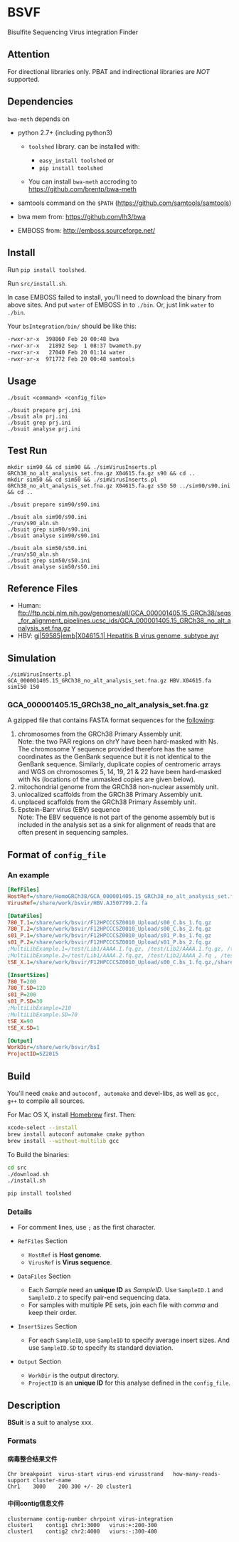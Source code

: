 # BSVF
Bisulfite Sequencing Virus integration Finder

## Attention

For directional libraries only. PBAT and indirectional libraries are _NOT_ supported.

## Dependencies

`bwa-meth` depends on 

 + python 2.7+ (including python3)
   - `toolshed` library. can be installed with: 
      * `easy_install toolshed` or
      * `pip install toolshed`

   - You can install `bwa-meth` accroding to https://github.com/brentp/bwa-meth

 + samtools command on the `$PATH` (https://github.com/samtools/samtools)

 + bwa mem from: https://github.com/lh3/bwa

 + EMBOSS from: http://emboss.sourceforge.net/

## Install

Run `pip install toolshed`.

Run `src/install.sh`.

In case EMBOSS failed to install, you'll need to download the binary from above sites. And put `water` of EMBOSS in to `./bin`. Or, just link `water` to `./bin`.

Your `bsIntegration/bin/` should be like this:
````bash
-rwxr-xr-x  398860 Feb 20 00:48 bwa
-rwxr-xr-x   21892 Sep  1 08:37 bwameth.py
-rwxr-xr-x   27040 Feb 20 01:14 water
-rwxr-xr-x  971772 Feb 20 00:48 samtools
````

## Usage

```
./bsuit <command> <config_file>

./bsuit prepare prj.ini
./bsuit aln prj.ini
./bsuit grep prj.ini
./bsuit analyse prj.ini
```

## Test Run

```
mkdir sim90 && cd sim90 && ./simVirusInserts.pl GRCh38_no_alt_analysis_set.fna.gz X04615.fa.gz s90 && cd ..
mkdir sim50 && cd sim50 && ./simVirusInserts.pl GRCh38_no_alt_analysis_set.fna.gz X04615.fa.gz s50 50 ../sim90/s90.ini && cd ..

./bsuit prepare sim90/s90.ini

./bsuit aln sim90/s90.ini
./run/s90_aln.sh
./bsuit grep sim90/s90.ini
./bsuit analyse sim90/s90.ini

./bsuit aln sim50/s50.ini
./run/s50_aln.sh
./bsuit grep sim50/s50.ini
./bsuit analyse sim50/s50.ini
```

## Reference Files

 * Human: <ftp://ftp.ncbi.nlm.nih.gov/genomes/all/GCA_000001405.15_GRCh38/seqs_for_alignment_pipelines.ucsc_ids/GCA_000001405.15_GRCh38_no_alt_analysis_set.fna.gz>
 * HBV: [gi|59585|emb|X04615.1| Hepatitis B virus genome, subtype ayr](http://www.ncbi.nlm.nih.gov/nuccore/X04615.1?report=GenBank)

## Simulation

    ./simVirusInserts.pl GCA_000001405.15_GRCh38_no_alt_analysis_set.fna.gz HBV.X04615.fa sim150 150

### GCA_000001405.15_GRCh38_no_alt_analysis_set.fna.gz

A gzipped file that contains FASTA format sequences for the [following](ftp://ftp.ncbi.nlm.nih.gov/genomes/all/GCA_000001405.15_GRCh38/seqs_for_alignment_pipelines.ucsc_ids/README_analysis_sets.txt):

1. chromosomes from the GRCh38 Primary Assembly unit.  
   Note: the two PAR regions on chrY have been hard-masked with Ns.   
   The chromosome Y sequence provided therefore has the same 
   coordinates as the GenBank sequence but it is not identical to the
   GenBank sequence. Similarly, duplicate copies of centromeric arrays
   and WGS on chromosomes 5, 14, 19, 21 & 22 have been hard-masked 
   with Ns (locations of the unmasked copies are given below). 
2. mitochondrial genome from the GRCh38 non-nuclear assembly unit.
3. unlocalized scaffolds from the GRCh38 Primary Assembly unit.
4. unplaced scaffolds from the GRCh38 Primary Assembly unit.
5. Epstein-Barr virus (EBV) sequence  
   Note: The EBV sequence is not part of the genome assembly but is 
   included in the analysis set as a sink for alignment of reads that
   are often present in sequencing samples.

## Format of `config_file`

### An example

```ini
[RefFiles]
HostRef=/share/HomoGRCh38/GCA_000001405.15_GRCh38_no_alt_analysis_set.fna.gz
VirusRef=/share/work/bsvir/HBV.AJ507799.2.fa

[DataFiles]
780_T.1=/share/work/bsvir/F12HPCCCSZ0010_Upload/s00_C.bs_1.fq.gz
780_T.2=/share/work/bsvir/F12HPCCCSZ0010_Upload/s00_C.bs_2.fq.gz
s01_P.1=/share/work/bsvir/F12HPCCCSZ0010_Upload/s01_P.bs_1.fq.gz
s01_P.2=/share/work/bsvir/F12HPCCCSZ0010_Upload/s01_P.bs_2.fq.gz
;MultiLibExample.1=/test/Lib1/AAAA.1.fq.gz, /test/Lib2/AAAA.1.fq.gz, /test/Lib3/BBBB.1.fq.gz
;MultiLibExample.2=/test/Lib1/AAAA.2.fq.gz, /test/Lib2/AAAA_2.fq , /test/Lib3/BBBB.2.fq.gz
tSE_X.1=/share/work/bsvir/F12HPCCCSZ0010_Upload/s00_C.bs_1.fq.gz,/share/work/bsvir/F12HPCCCSZ0010_Upload/s01_P.bs_2.fq.gz

[InsertSizes]
780_T=200
780_T.SD=120
s01_P=200
s01_P.SD=30
;MultiLibExample=210
;MultiLibExample.SD=70
tSE_X=90
tSE_X.SD=1

[Output]
WorkDir=/share/work/bsvir/bsI
ProjectID=SZ2015
```

## Build

You'll need `cmake` and `autoconf, automake` and devel-libs, as well as `gcc, g++` to compile all sources.

For Mac OS X, install [Homebrew](http://brew.sh/) first. Then:
```bash
xcode-select --install
brew install autoconf automake cmake python
brew install --without-multilib gcc
````

To Build the binaries:
```bash
cd src
./download.sh
./install.sh

pip install toolshed
```

### Details

 + For comment lines, use `;` as the first character.

 + `RefFiles` Section
   - `HostRef` is **Host genome**.
   - `VirusRef` is **Virus sequence**.

 + `DataFiles` Section
   - Each *Sample* need an **unique ID** as *SampleID*. Use `SampleID.1` and `SampleID.2` to specify pair-end sequencing data.
   - For samples with multiple PE sets, join each file with *comma* and keep their order.

 + `InsertSizes` Section
   - For each `SampleID`, use `SampleID` to specify average insert sizes. And use `SampleID.SD` to specify its standard deviation.

 + `Output` Section
   - `WorkDir` is the output directory.
   - `ProjectID` is an **unique ID** for this analyse defined in the `config_file`.

## Description

**BSuit** is a suit to analyse xxx.

### Formats

#### 病毒整合结果文件

````
Chr	breakpoint	virus-start virus-end virusstrand	how-many-reads-support cluster-name
Chr1	3000	200	300	+/-	20 cluster1
````

#### 中间contig信息文件

````
clustername contig-number chrpoint virus-integration
cluster1	contig1	chr1:3000	virus:+:200-300
cluster1	contig2	chr2:4000	viurs:-:300-400
````
